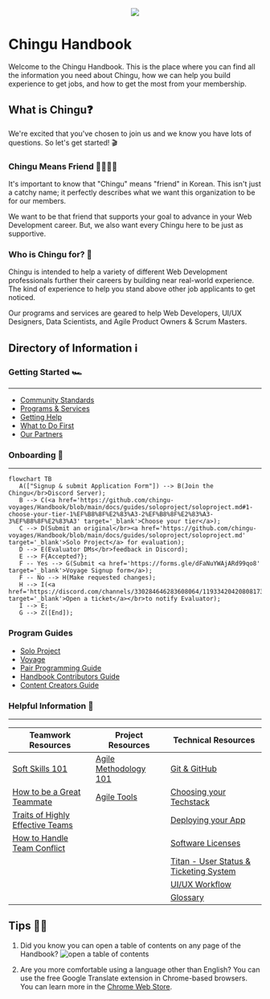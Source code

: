 <p align="center">
  <img src="./assets/chingu_logo.png">
</p>

# Chingu Handbook

Welcome to the Chingu Handbook. This is the place where you can find all the
information you need about Chingu, how we can help you build experience to get
jobs, and how to get the most from your membership.

## What is Chingu❓

We're excited that you've chosen to join us and we know you have lots of
questions. So let's get started! 🎬

### Chingu Means Friend 🫱🏻‍🫲🏼

It's important to know that "Chingu" means "friend" in Korean. This isn't just a
catchy name; it perfectly describes what we want this organization to be for our
members.

We want to be that friend that supports your goal to advance in your Web
Development career. But, we also want every Chingu here to be just as
supportive.

### Who is Chingu for? 🤔

Chingu is intended to help a variety of different Web Development professionals
further their careers by building near real-world experience. The kind of
experience to help you stand above other job applicants to get noticed.

Our programs and services are geared to help Web Developers, UI/UX Designers,
Data Scientists, and Agile Product Owners & Scrum Masters.

## Directory of Information ℹ️

### Getting Started 🏎️

---

- [Community Standards](./docs/gettingstarted/communitystds.md)
- [Programs & Services](./docs/gettingstarted/programs.md)
- [Getting Help](./docs/gettingstarted/gettinghelp.md)
- [What to Do First](./docs/gettingstarted/whattodofirst.md)
- [Our Partners](./docs/gettingstarted/partners.md)

### Onboarding 📒

---

```mermaid
flowchart TB
   A(["Signup & submit Application Form"]) --> B(Join the Chingu</br>Discord Server);
   B --> C(<a href='https://github.com/chingu-voyages/Handbook/blob/main/docs/guides/soloproject/soloproject.md#1-choose-your-tier-1%EF%B8%8F%E2%83%A3-2%EF%B8%8F%E2%83%A3-3%EF%B8%8F%E2%83%A3' target='_blank'>Choose your tier</a>);
   C --> D(Submit an original</br><a href='https://github.com/chingu-voyages/Handbook/blob/main/docs/guides/soloproject/soloproject.md' target='_blank'>Solo Project</a> for evaluation);
   D --> E(Evaluator DMs</br>feedback in Discord);
   E --> F{Accepted?};
   F -- Yes --> G(Submit <a href='https://forms.gle/dFaNuYWAjARd99qo8' target='_blank'>Voyage Signup form</a>);
   F -- No --> H(Make requested changes);
   H --> I(<a href='https://discord.com/channels/330284646283608064/1193342042080817323' target='_blank'>Open a ticket</a></br>to notify Evaluator);
   I --> E;
   G --> Z([End]);
```

### Program Guides

- [Solo Project](./docs/guides/soloproject/soloproject.md)
- [Voyage](./docs/guides/voyage/voyage.md)
- [Pair Programming Guide](./docs/guides/pairprog/pairprog.md)
- [Handbook Contributors Guide](./docs/guides/contributors/contributors.md)
- [Content Creators Guide](./docs/guides/contentcreator/contentcreator.md)

### Helpful Information 📒

---

| Teamwork Resources | Project Resources | Technical Resources |
| ------------------ | ----------------- | ------------------- |
| [Soft Skills 101](./docs/resources/projresources/softskills101.md) | [Agile Methodology 101](./docs/resources/projresources/agile101.md) | [Git & GitHub](./docs/resources/techresources/gitgithub.md)  |
| [How to be a Great Teammate](./docs/resources/projresources/greatteammate.md) | [Agile Tools](./docs/resources/projresources/agiletools.md) | [Choosing your Techstack](./docs/resources/techresources/techstack.md)  |
| [Traits of Highly Effective Teams](./docs/resources/projresources/effectiveteams.md) | | [Deploying your App](./docs/resources/techresources/appdeployment.md) |
| [How to Handle Team Conflict](./docs/resources/projresources/teamconflict.md) | | [Software Licenses](./docs/resources/techresources/softwarelicenses.md) |
| | | [Titan - User Status & Ticketing System](./docs/resources/techresources/titan.md) |
| | | [UI/UX Workflow](./docs/resources/techresources/uiux.md) |
| | | [Glossary](./docs/resources/glossary/glossary.md) |

## Tips 💁🏽

1. Did you know you can open a table of contents on any page of the Handbook?
   ![open a table of contents](./assets/How_to_open_TOC.gif)

2. Are you more comfortable using a language other than English? You can use the
   free Google Translate extension in Chrome-based browsers. You can learn more
   in the
   [Chrome Web Store](https://chrome.google.com/webstore/detail/google-translate/aapbdbdomjkkjkaonfhkkikfgjllcleb).
